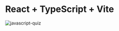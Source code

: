 # React + TypeScript + Vite

![javascript-quiz](https://github.com/Luiggi-piero/javascript-quiz/assets/86317658/f2b96b56-2479-4990-abea-d45148aa25dd)
